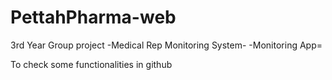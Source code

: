 # PettahPharma-web
3rd Year Group project
-Medical Rep Monitoring System-
-Monitoring App=

To check some functionalities in github

